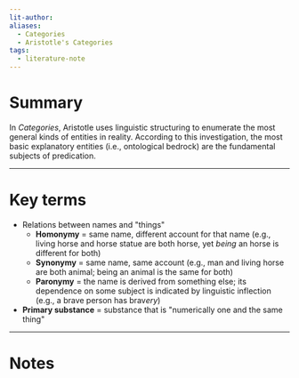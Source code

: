 ```yaml
---
lit-author: 
aliases:
  - Categories
  - Aristotle's Categories
tags:
  - literature-note
---
```

# Summary

In *Categories*, Aristotle uses linguistic structuring to enumerate the most general kinds of entities in reality. According to this investigation, the most basic explanatory entities (i.e., ontological bedrock) are the fundamental subjects of predication.

---
# Key terms

- Relations between names and "things"
	- **Homonymy** = same name, different account for that name (e.g., living horse and horse statue are both horse, yet *being* an horse is different for both)
	- **Synonymy** = same name, same account (e.g., man and living horse are both animal; being an animal is the same for both)
	- **Paronymy** = the name is derived from something else; its dependence on some subject is indicated by linguistic inflection (e.g., a brave person has brav*ery*)
- **Primary substance** = substance that is "numerically one and the same thing"

---
# Notes
